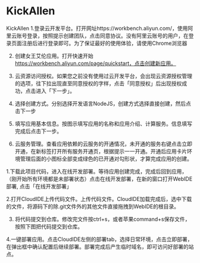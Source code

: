# KickAllen
KickAllen
1.登录云开发平台。打开网址https://workbench.aliyun.com/，使用阿里云账号登录，按照提示创建团队，点击同意协议。没有阿里云账号的用户，在登录页面注册后进行登录即可。为了保证最好的使用体验，请使用Chrome浏览器

2. 创建女王艾伦应用。打开快速开始 https://workbench.aliyun.com/page/quickstart，点击创建新应用。

3. 云资源访问授权。如果您之前没有使用过云开发平台，会出现云资源授权管理的选项，往下拉出现直至同意授权的字样，点击「同意授权」后出现授权成功，点击进入「下一步」。

4. 选择创建方式。分别选择开发语言NodeJS，创建方式选择直接创建，然后点击下一步

5. 填写应用基本信息。按图示填写应用的名称和应用介绍、计算服务。信息填写完成后点击下一步。

6. 云服务管理。查看应用依赖的云服务的开通情况，未开通的服务右键点击立即开通，在新标签打开所有服务开通页，根据提示一一开通。开通后应用卡片环境管理后面的小图标全部变成绿色的已开通对勾形状，才算完成应用的创建。


1.下载此项目代码，进入在线开发部署。等待应用创建完成，完成后回到应用，（刚开始所有环境都是未部署状态）点击在线开发部署，在新的窗口打开WebIDE部署, 点击「在线开发部署」

2.打开CloudIDE上传代码文件。上传代码文件。CloudIDE加载完成后，选中下载的文件，将源码下的除.git文件外的其他文件直接拖拽到WebIDE的根目录。

3. 将代码提交到仓库。修改完文件按ctrl+s，或者苹果command+s保存文件，按照下图把代码提交到仓库。

4.一键部署应用。点击CloudIDE左侧的部署tab，选择日常环境，点击立即部署，在弹出框中确认配置后继续部署。部署完成后产生临时域名，即可访问好部署的站点。
